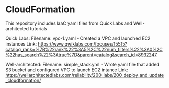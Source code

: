 # CloudFormation
This repository includes IaaC yaml files from Quick Labs and Well-architected tutorials

Quick Labs:
    Filename: vpc-1.yaml
    - Created a VPC and launched EC2 instances
    Link: https://www.qwiklabs.com/focuses/15515?catalog_rank=%7B%22rank%22%3A5%2C%22num_filters%22%3A0%2C%22has_search%22%3Atrue%7D&parent=catalog&search_id=8932247

Well-architected:
    Filename: simple_stack.yml
    - Wrote yaml file that added S3 bucket and configured VPC to launch EC2 intance
    Link: https://wellarchitectedlabs.com/reliability/200_labs/200_deploy_and_update_cloudformation/